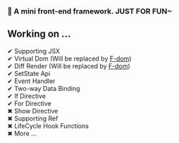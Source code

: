 ### 🤣 A mini front-end framework. JUST FOR FUN~

## Working on ...
✔ Supporting JSX  
✔ Virtual Dom (Will be replaced by [F-dom](https://github.com/HuQingyang/F-dom))   
✔ Diff Render (Will be replaced by [F-dom](https://github.com/HuQingyang/F-dom))  
✔ SetState Api   
✔ Event Handler  
✔ Two-way Data Binding  
✔ If Directive   
✔ For Directive   
✖ Show Directive  
✖ Supporting Ref  
✖ LifeCycle Hook Functions   
✖ More ...